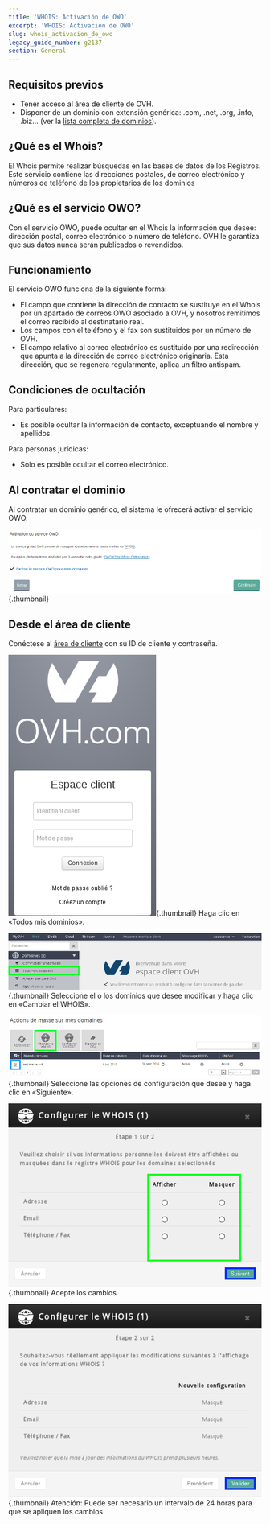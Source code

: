 ```yaml
---
title: 'WHOIS: Activación de OWO'
excerpt: 'WHOIS: Activación de OWO'
slug: whois_activacion_de_owo
legacy_guide_number: g2137
section: General
---
```



## Requisitos previos

- Tener acceso al área de cliente de OVH.
- Disponer de un dominio con extensión genérica: .com, .net, .org, .info, .biz... (ver la [lista completa de dominios](https://www.ovh.es/dominios)).




## ¿Qué es el Whois?
El Whois permite realizar búsquedas en las bases de datos de los Registros. Este servicio contiene las direcciones postales, de correo electrónico y números de teléfono de los propietarios de los dominios


## ¿Qué es el servicio OWO?
Con el servicio OWO, puede ocultar en el Whois la información que desee: dirección postal, correo electrónico o número de teléfono. OVH le garantiza que sus datos nunca serán publicados o revendidos.


## Funcionamiento
El servicio OWO funciona de la siguiente forma:

- El campo que contiene la dirección de contacto se sustituye en el Whois por un apartado de correos OWO asociado a OVH, y nosotros remitimos el correo recibido al destinatario real.
- Los campos con el teléfono y el fax son sustituidos por un número de OVH.
- El campo relativo al correo electrónico es sustituido por una redirección que apunta a la dirección de correo electrónico originaria. Esta dirección, que se regenera regularmente, aplica un filtro antispam.




## Condiciones de ocultación
Para particulares:

- Es posible ocultar la información de contacto, exceptuando el nombre y apellidos.


Para personas jurídicas:

- Solo es posible ocultar el correo electrónico.




## Al contratar el dominio
Al contratar un dominio genérico, el sistema le ofrecerá activar el servicio OWO.

![](images/img_3976.jpg){.thumbnail}


## Desde el área de cliente
Conéctese al [área de cliente](https://www.ovh.com/manager/web) con su ID de cliente y contraseña.

![](images/img_3971.jpg){.thumbnail}
Haga clic en «Todos mis dominios».

![](images/img_3972.jpg){.thumbnail}
Seleccione el o los dominios que desee modificar y haga clic en «Cambiar el WHOIS».

![](images/img_3973.jpg){.thumbnail}
Seleccione las opciones de configuración que desee y haga clic en «Siguiente».

![](images/img_3974.jpg){.thumbnail}
Acepte los cambios.

![](images/img_3975.jpg){.thumbnail}
Atención: Puede ser necesario un intervalo de 24 horas para que se apliquen los cambios.

